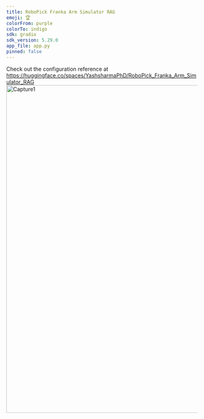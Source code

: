 ```yaml
---
title: RoboPick Franka Arm Simulator RAG
emoji: 🏆
colorFrom: purple
colorTo: indigo
sdk: gradio
sdk_version: 5.29.0
app_file: app.py
pinned: false
---
```


Check out the configuration reference at https://huggingface.co/spaces/YashsharmaPhD/RoboPick_Franka_Arm_Simulator_RAG
<img width="861" alt="Capture1" src="https://github.com/user-attachments/assets/b639d59c-bd5a-4b62-8c63-9d16a1369e48" />

